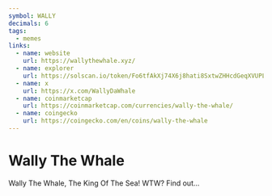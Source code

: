 ```yaml
---
symbol: WALLY
decimals: 6
tags:
  - memes
links:
  - name: website
    url: https://wallythewhale.xyz/
  - name: explorer
    url: https://solscan.io/token/Fo6tfAkXj74X6j8hati8SxtwZHHcdGeqXVUPLP9Abvqu
  - name: x
    url: https://x.com/WallyDaWhale
  - name: coinmarketcap
    url: https://coinmarketcap.com/currencies/wally-the-whale/
  - name: coingecko
    url: https://coingecko.com/en/coins/wally-the-whale
---
```


# Wally The Whale

Wally The Whale, The King Of The Sea! WTW? Find out...
